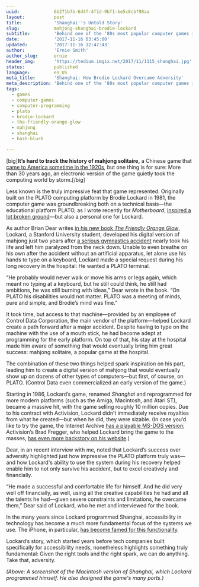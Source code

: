 ```yaml
---
uuid:             6b271b7b-6d4f-4f1d-9bf1-be5c8cbf98aa
layout:           post
title:            'Shanghai''s Untold Story'
slug:             mahjong-shanghai-brodie-lockard
subtitle:         'Behind one of the ‘80s most popular computer games is an impressive story about how an early computer helped a man overcome adversity.'
date:             '2017-11-16 03:45:00'
updated:          '2017-11-16 12:47:43'
author:           'Ernie Smith'
author_slug:      ernie
header_img:       'https://tedium.imgix.net/2017/11/1115_shanghai.jpg'
status:           published
language:         en_US
meta_title:       'Shanghai: How Brodie Lockard Overcame Adversity'
meta_description: 'Behind one of the ‘80s most popular computer games is an impressive story about how an early computer helped a man overcome adversity.'
tags:
  - games
  - computer-games
  - computer-programming
  - plato
  - brodie-lockard
  - the-friendly-orange-glow
  - mahjong
  - shanghai
  - hash-blurb

---
```


[big]**It’s hard to track the history of mahjong solitaire,** a Chinese game that [came to America sometime in the 1920s](https://www.mahjonged.com/history/), but one thing is for sure: More than 30 years ago, an electronic version of the game quietly took the computing world by storm.[/big]

Less known is the truly impressive feat that game represented. Originally built on the PLATO computing platform by Brodie Lockard in 1981, the computer game was groundbreaking both on a technical basis—the educational platform PLATO, as I wrote recently for *Motherboard*, [inspired a lot broken ground](https://motherboard.vice.com/en_us/article/pa3vvg/the-greatest-computer-network-youve-never-heard-of)—but also a personal one for Lockard.

As author Brian Dear writes [in his new book *The Friendly Orange Glow*](http://amzn.to/2AQb8r1), Lockard, a Stanford University student, developed his digital version of mahjong just two years after [a serious gymnastics accident](https://stanforddailyarchive.com/cgi-bin/stanford?a=d&d=stanford19800124-01.2.13#) nearly took his life and left him paralyzed from the neck down. Unable to even breathe on his own after the accident without an artificial apparatus, let alone use his hands to type on a keyboard, Lockard made a special request during his long recovery in the hospital: He wanted a PLATO terminal.

“He probably would never walk or move his arms or legs again, which meant no typing at a keyboard, but he still could think, he still had ambitions, he was still burning with ideas,” Dear wrote in the book. “On PLATO his disabilities would not matter. PLATO was a meeting of minds, pure and simple, and Brodie’s mind was fine.”

It took time, but access to that machine—provided by an employee of Control Data Corporation, the main vendor of the platform—helped Lockard create a path forward after a major accident. Despite having to type on the machine with the use of a mouth stick, he had become adept at programming for the early platform. On top of that, his stay at the hospital made him aware of something that would eventually bring him great success: mahjong solitaire, a popular game at the hospital.

The combination of these two things helped spark inspiration on his part, leading him to create a digital version of mahjong that would eventually show up on dozens of other types of computers—but first, of course, on PLATO. (Control Data even commercialized an early version of the game.)

Starting in 1986, Lockard’s game, renamed *Shanghai* and reprogrammed for more modern platforms (such as the Amiga, Macintosh, and Atari ST), became a massive hit, with the game selling roughly 10 million copies. Due to his contract with Activision, Lockard didn’t immediately receive royalties from what he created—but when he did, they were sizable. (In case you’d like to try the game, the Internet Archive [has a playable MS-DOS version](https://archive.org/details/msdos_Shanghai_1986); Activision’s Brad Fregger, who helped Lockard bring the game to the masses, [has even more backstory on his website](http://www.fregger.com/harvestmoonpress/shanghai.html).)

Dear, in an recent interview with me, noted that Lockard’s success over adversity highlighted just how impressive the PLATO platform truly was—and how Lockard's ability to use the system during his recovery helped enable him to not only survive his accident, but to excel creatively and financially.

“He made a successful and comfortable life for himself. And he did very well off financially, as well, using all the creative capabilities he had and all the talents he had—given severe constraints and limitations, he overcame them,” Dear said of Lockard, who he met and interviewed for the book.

In the many years since Lockard programmed Shanghai, accessibility in technology has become a much more fundamental focus of the systems we use. The iPhone, in particular, [has become famed for this functionality](https://www.apple.com/accessibility/iphone/).

Lockard’s story, which started years before tech companies built specifically for accessibility needs, nonetheless highlights something truly fundamental: Given the right tools and the right spark, we can do anything. Take that, adversity.

*(Above: A screenshot of the Macintosh version of Shanghai, which Lockard programmed himself. He also designed the game's many ports.)*
